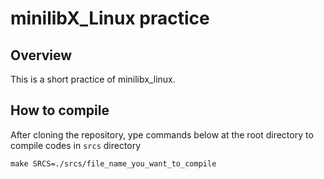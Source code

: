 # minilibX_Linux practice

## Overview
This is a short practice of minilibx_linux.

## How to compile
After cloning the repository, ype commands below at the root directory to compile codes in `srcs` directory

`make SRCS=./srcs/file_name_you_want_to_compile`
